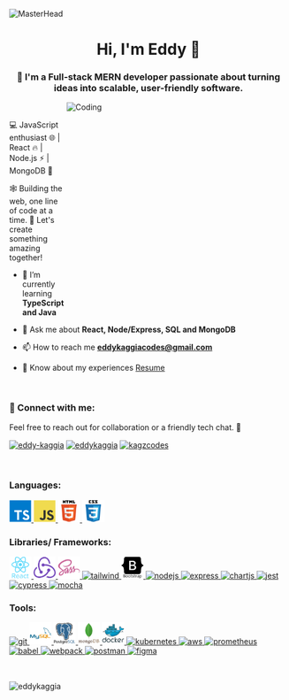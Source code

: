 ![MasterHead](https://indoanalytica.com/static/images/bannerr.gif)
<h1 align="center">Hi, I'm Eddy 👋</h1>
<h3 align="center"> 🚀 I'm a Full-stack MERN developer passionate about turning ideas into scalable, user-friendly software.</h3>
<img align="right" alt="Coding" width="400" height="400" src="https://blush.design/api/download?shareUri=ktYp4NwCYtCh_9k7&c=Monochromatic_0%7E52dc82-0.2%7Efd5d8e_Skin_0%7E694d3d-0.2%7Eae5d29&w=800&h=800&fm=png">

<br>

💻 JavaScript enthusiast 🌐 | React 🔥 | Node.js ⚡ | MongoDB 🍃  

🕸 Building the web, one line of code at a time. 
🌟 Let's create something amazing together! 

- 🌱 I’m currently learning **TypeScript and Java**

- 💬 Ask me about **React, Node/Express, SQL and MongoDB**

- 📫 How to reach me **eddykaggiacodes@gmail.com**

- 📄 Know about my experiences [Resume](https://docs.google.com/document/d/1P-0O4Bhu2Y52RDPN53mqUPzcobwMu0EPt7H5LSmbh9o/edit?usp=sharing)

<br>

<h3 align="left">📩 Connect with me:</h3>
<p align="left">
  Feel free to reach out for collaboration or a friendly tech chat. 🤝 
  
<a href="https://linkedin.com/in/eddy-kaggia" target="blank"><img align="center" src="https://raw.githubusercontent.com/rahuldkjain/github-profile-readme-generator/master/src/images/icons/Social/linked-in-alt.svg" alt="eddy-kaggia" height="30" width="40" /></a>
<a href="https://codepen.io/eddykaggia" target="blank"><img align="center" src="https://raw.githubusercontent.com/rahuldkjain/github-profile-readme-generator/master/src/images/icons/Social/codepen.svg" alt="eddykaggia" height="30" width="40" /></a>
<a href="https://www.leetcode.com/kagzcodes" target="blank"><img align="center" src="https://raw.githubusercontent.com/rahuldkjain/github-profile-readme-generator/master/src/images/icons/Social/leet-code.svg" alt="kagzcodes" height="30" width="40" /></a>
</p>

<br>

<h3 align="left">Languages:</h3>

<p align="left"> <a href="https://www.typescriptlang.org/" target="_blank" rel="noreferrer"> <img src="https://raw.githubusercontent.com/devicons/devicon/master/icons/typescript/typescript-original.svg" alt="typescript" width="40" height="40"/> </a> <a href="https://developer.mozilla.org/en-US/docs/Web/JavaScript" target="_blank" rel="noreferrer"> <img src="https://raw.githubusercontent.com/devicons/devicon/master/icons/javascript/javascript-original.svg" alt="javascript" width="40" height="40"/> </a> <a href="https://www.w3.org/html/" target="_blank" rel="noreferrer"> <img src="https://raw.githubusercontent.com/devicons/devicon/master/icons/html5/html5-original-wordmark.svg" alt="html5" width="40" height="40"/> </a> <a href="https://www.w3schools.com/css/" target="_blank" rel="noreferrer"> <img src="https://raw.githubusercontent.com/devicons/devicon/master/icons/css3/css3-original-wordmark.svg" alt="css3" width="40" height="40"/> </a> </p>

<h3 align="left">Libraries/ Frameworks:</h3>

<p><a href="https://reactjs.org/" target="_blank" rel="noreferrer"> <img src="https://raw.githubusercontent.com/devicons/devicon/master/icons/react/react-original-wordmark.svg" alt="react" width="40" height="40"/> </a> <a href="https://redux.js.org" target="_blank" rel="noreferrer"> <img src="https://raw.githubusercontent.com/devicons/devicon/master/icons/redux/redux-original.svg" alt="redux" width="40" height="40"/> </a> <a href="https://sass-lang.com" target="_blank" rel="noreferrer"> <img src="https://raw.githubusercontent.com/devicons/devicon/master/icons/sass/sass-original.svg" alt="sass" width="40" height="40"/> </a> <a href="https://tailwindcss.com/" target="_blank" rel="noreferrer"> <img src="https://www.vectorlogo.zone/logos/tailwindcss/tailwindcss-icon.svg" alt="tailwind" width="40" height="40"/> </a> <a href="https://getbootstrap.com" target="_blank" rel="noreferrer"> <img src="https://raw.githubusercontent.com/devicons/devicon/master/icons/bootstrap/bootstrap-plain-wordmark.svg" alt="bootstrap" width="40" height="40"/> </a> <a href="https://nodejs.org" target="_blank" rel="noreferrer"> <img src="https://www.svgrepo.com/show/452075/node-js.svg" alt="nodejs" width="40" height="40"/> </a> <a href="https://expressjs.com" target="_blank" rel="noreferrer"> <img src="https://www.pngfind.com/pngs/m/136-1363736_express-js-icon-png-transparent-png.png" alt="express" width="40" height="40"/> </a> <a href="https://www.chartjs.org" target="_blank" rel="noreferrer"> <img src="https://www.chartjs.org/media/logo-title.svg" alt="chartjs" width="40" height="40"/> </a> <a href="https://jestjs.io" target="_blank" rel="noreferrer"> <img src="https://www.vectorlogo.zone/logos/jestjsio/jestjsio-icon.svg" alt="jest" width="40" height="40"/> </a>  <a href="https://www.cypress.io" target="_blank" rel="noreferrer"> <img src="https://www.svgrepo.com/show/353630/cypress.svg" alt="cypress" width="40" height="40"/> </a> <a href="https://mochajs.org" target="_blank" rel="noreferrer"> <img src="https://www.vectorlogo.zone/logos/mochajs/mochajs-icon.svg" alt="mocha" width="40" height="40"/> </a></p>

<h3 align="left">Tools:</h3>

<p align="left"> <a href="https://git-scm.com/" target="_blank" rel="noreferrer"> <img src="https://www.vectorlogo.zone/logos/git-scm/git-scm-icon.svg" alt="git" width="40" height="40"/> </a> <a href="https://www.mysql.com/" target="_blank" rel="noreferrer"> <img src="https://raw.githubusercontent.com/devicons/devicon/master/icons/mysql/mysql-original-wordmark.svg" alt="mysql" width="40" height="40"/> </a>  <a href="https://www.postgresql.org" target="_blank" rel="noreferrer"> <img src="https://raw.githubusercontent.com/devicons/devicon/master/icons/postgresql/postgresql-original-wordmark.svg" alt="postgresql" width="40" height="40"/> </a> <a href="https://www.mongodb.com/" target="_blank" rel="noreferrer"> <img src="https://raw.githubusercontent.com/devicons/devicon/master/icons/mongodb/mongodb-original-wordmark.svg" alt="mongodb" width="40" height="40"/> </a> <a href="https://www.docker.com/" target="_blank" rel="noreferrer"> <img src="https://raw.githubusercontent.com/devicons/devicon/master/icons/docker/docker-original-wordmark.svg" alt="docker" width="40" height="40"/> </a> <a href="https://kubernetes.io" target="_blank" rel="noreferrer"> <img src="https://www.vectorlogo.zone/logos/kubernetes/kubernetes-icon.svg" alt="kubernetes" width="40" height="40"/> </a> <a href="https://aws.amazon.com" target="_blank" rel="noreferrer"> <img src="https://www.svgrepo.com/show/303679/aws-logo-logo.svg" alt="aws" width="40" height="40"/> </a> <a href="https://prometheus.io/" target="_blank" rel="noreferrer"> <img src="https://www.svgrepo.com/show/354219/prometheus.svg" alt="prometheus" width="40" height="40"/> </a> <a href="https://babeljs.io/" target="_blank" rel="noreferrer"> <img src="https://www.svgrepo.com/show/439072/babel.svg" alt="babel" width="40" height="40"/> </a> <a href="https://webpack.js.org" target="_blank" rel="noreferrer"> <img src="https://www.svgrepo.com/show/439039/webpack.svg" alt="webpack" width="40" height="40"/> </a> <a href="https://postman.com" target="_blank" rel="noreferrer"> <img src="https://www.vectorlogo.zone/logos/getpostman/getpostman-icon.svg" alt="postman" width="40" height="40"/> </a> <a href="https://www.figma.com/" target="_blank" rel="noreferrer"> <img src="https://www.vectorlogo.zone/logos/figma/figma-icon.svg" alt="figma" width="40" height="40"/> </a> </p>

<br>

<p><img align="center" src="https://github-readme-stats.vercel.app/api/top-langs?username=eddykaggia&show_icons=true&locale=en&layout=compact" alt="eddykaggia" /></p>
